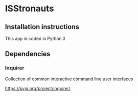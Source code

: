 # ISStronauts

## Installation instructions

This app in coded in Python 3

## Dependencies

### Inquirer

Collection of common interactive command line user interfaces

https://pypi.org/project/inquirer/